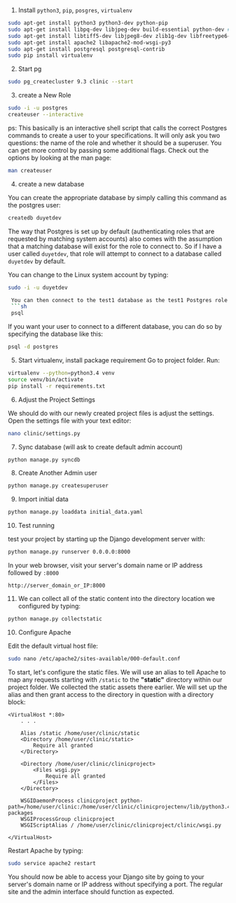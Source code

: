 1. Install `python3`, `pip`, `posgres`, `virtualenv`

  ```sh
  sudo apt-get install python3 python3-dev python-pip 
  sudo apt-get install libpq-dev libjpeg-dev build-essential python-dev # fix
  sudo apt-get install libtiff5-dev libjpeg8-dev zlib1g-dev libfreetype6-dev liblcms2-dev libwebp-dev tcl8.6-dev tk8.6-dev python-tk
  sudo apt-get install apache2 libapache2-mod-wsgi-py3
  sudo apt-get install postgresql postgresql-contrib
  sudo pip install virtualenv
  ```

2. Start pg

  ```sh
  sudo pg_createcluster 9.3 clinic --start 
  ```
  
3. create a New Role

  ```sh
  sudo -i -u postgres
  createuser --interactive
  ```
  ps: This basically is an interactive shell script that calls the correct Postgres commands to create a user to your specifications. It will only ask you two questions: the name of the role and whether it should be a superuser. You can get more control by passing some additional flags. Check out the options by looking at the man page:
  ```sh
  man createuser
  ```

4. create a new database
 
  You can create the appropriate database by simply calling this command as the postgres user:
  ```sh
  createdb duyetdev
  ```
  
  The way that Postgres is set up by default (authenticating roles that are requested by matching system accounts) also comes with the assumption that a matching database will exist for the role to connect to.
  So if I have a user called `duyetdev`, that role will attempt to connect to a database called `duyetdev` by default.
 
 You can change to the Linux system account by typing:
 ```sh
 sudo -i -u duyetdev

  You can then connect to the test1 database as the test1 Postgres role by typing:
  ```sh
  psql
  ```
  
  If you want your user to connect to a different database, you can do so by specifying the database like this:
  ```sh
  psql -d postgres
  ```

5. Start virtualenv, install package requirement
  Go to project folder. Run:
  
  ```sh
  virtualenv --python=python3.4 venv
  source venv/bin/activate
  pip install -r requirements.txt
  ```
  
6. Adjust the Project Settings

  We should do with our newly created project files is adjust the settings. Open the settings file with your text editor:
  
  ```sh
  nano clinic/settings.py
  ```

7. Sync database (will ask to create default admin account)
  ```sh
  python manage.py syncdb
  ```

8. Create Another Admin user 

  ```sh
  python manage.py createsuperuser
  ```

9. Import initial data
  
  ```sh
  python manage.py loaddata initial_data.yaml
  ```
10. Test running 

  test your project by starting up the Django development server with:

  ```sh
  python manage.py runserver 0.0.0.0:8000
  ```

  In your web browser, visit your server's domain name or IP address followed by `:8000`

  ```
  http://server_domain_or_IP:8000
  ```

11. We can collect all of the static content into the directory location we configured by typing:

  ```sh
  python manage.py collectstatic
  ```

10. Configure Apache

  Edit the default virtual host file:

  ```sh
  sudo nano /etc/apache2/sites-available/000-default.conf
  ```

  To start, let's configure the static files. We will use an alias to tell Apache to map any requests starting with `/static` to the **"static"** directory within our project folder. We collected the static assets there earlier. We will set up the alias and then grant access to the directory in question with a directory block:

  ```
  <VirtualHost *:80>
      . . .

      Alias /static /home/user/clinic/static
      <Directory /home/user/clinic/static>
          Require all granted
      </Directory>

      <Directory /home/user/clinic/clinicproject>
          <Files wsgi.py>
              Require all granted
          </Files>
      </Directory>

      WSGIDaemonProcess clinicproject python-path=/home/user/clinic:/home/user/clinic/clinicprojectenv/lib/python3.4/site-packages
      WSGIProcessGroup clinicproject
      WSGIScriptAlias / /home/user/clinic/clinicproject/clinic/wsgi.py

  </VirtualHost>
  ```

  Restart Apache by typing:

  ```sh
  sudo service apache2 restart
  ```
  You should now be able to access your Django site by going to your server's domain name or IP address without specifying a port. The regular site and the admin interface should function as expected.